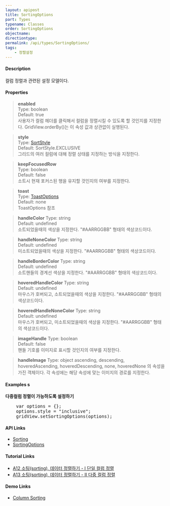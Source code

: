 ```yaml
---
layout: apipost
title: SortingOptions
part: Types
typename: Classes
order: SortingOptions
objectname: 
directiontype: 
permalink: /api/types/SortingOptions/
tags:
    - 정렬설정
---
```



#### Description

컬럼 정렬과 관련된 설정 모델이다.

#### Properties

> **enabled**  
> Type: boolean  
> Default: true  
> 사용자가 컬럼 헤더를 클릭해서 컬럼을 정렬시킬 수 있도록 할 것인지를 지정한다. GridView.orderBy()는 이 속성 값과 상관없이 실행된다.  

> **style**  
> Type: [SortStyle](/api/types/SortStyle)  
> Default: SortStyle.EXCLUSIVE     
> 그리드의 여러 컬럼에 대해 정렬 상태를 지정하는 방식을 지정한다.

> **keepFocusedRow**  
> Type: boolean  
> Default: false  
> 소트시 현재 포커스된 행을 유지할 것인지의 여부를 지정한다.  

> **toast**  
> Type: [ToastOptions](/api/types/ToastOptions)  
> Default: none  
> ToastOptions 참조

> **handleColor**
> Type: string  
> Default: undefined  
> 소트되었을때의 색상을 지정한다. "#AARRGGBB" 형태의 색상코드이다.  

> **handleNoneColor**
> Type: string  
> Default: undefined  
> 미소트되었을때의 색상을 지정한다. "#AARRGGBB" 형태의 색상코드이다.  

> **handleBorderColor**
> Type: string  
> Default: undefined  
> 소트핸들의 경계선 색상을 지정한다. "#AARRGGBB" 형태의 색상코드이다.  

> **hoveredHandleColor**
> Type: string  
> Default: undefined  
> 마우스가 호버되고, 소트되었을때의 색상을 지정한다. "#AARRGGBB" 형태의 색상코드이다.  

> **hoveredHandleNoneColor**
> Type: string  
> Default: undefined  
> 마우스가 호버되고, 미소트되었을때의 색상을 지정한다. "#AARRGGBB" 형태의 색상코드이다.  

> **imageHandle**
> Type: boolean  
> Default: false  
> 핸들 기호를 이미지로 표시할 것인지의 여부를 지정한다.  

> **handleImage**
> Type: object
> ascending, descending, hoveredAscending, hoveredDescending, none, hoveredNone 의 속성을 가진 객체이다. 각 속성에는 해당 속성에 맞는 이미지의 경로를 지정한다.  

#### Examples s

**다중컬럼 정렬이 가능하도록 설정하기**

<pre class="prettyprint">
    var options = {};
    options.style = "inclusive";
    gridView.setSortingOptions(options);
</pre>

    
#### API Links

* [Sorting](/api/features/Sorting/)
* [SortingOptions](/api/types/SortingOptions/)

#### Tutorial Links

* [A12 소팅(sorting), 데이터 정렬하기 - I 단일 컬럼 정렬](http://help.realgrid.com/tutorial/a12/)
* [A13 소팅(sorting), 데이터 정렬하기 - II 다중 컬럼 정렬](http://help.realgrid.com/tutorial/a13/)

#### Demo Links

* [Column Sorting](http://demo.realgrid.net/Demo/ColumnSorting)
